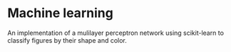 # Machine learning
An implementation of a mulilayer perceptron network using scikit-learn to classify figures by their shape and color.
